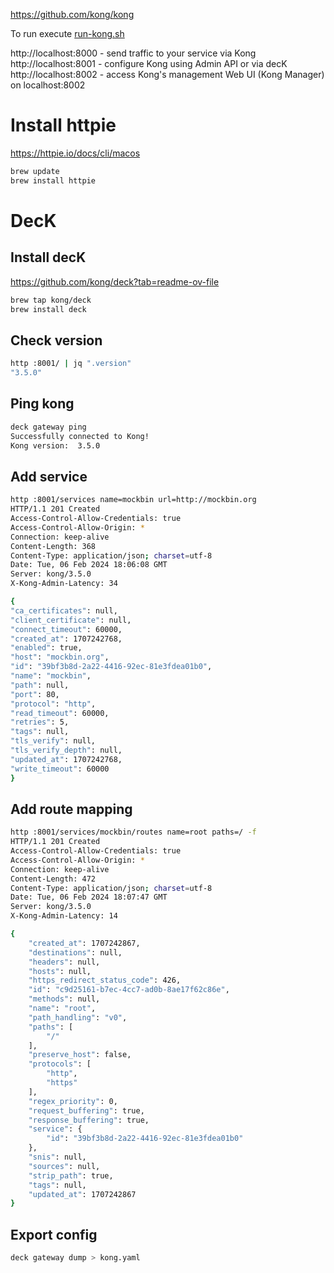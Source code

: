 https://github.com/kong/kong

To run execute [run-kong.sh](run-kong.sh)

http://localhost:8000 - send traffic to your service via Kong
http://localhost:8001 - configure Kong using Admin API or via decK
http://localhost:8002 - access Kong's management Web UI (Kong Manager) on localhost:8002




 
# Install httpie
https://httpie.io/docs/cli/macos
```bash
brew update
brew install httpie
```

# DecK
## Install decK
https://github.com/kong/deck?tab=readme-ov-file
```bash
brew tap kong/deck
brew install deck
```

## Check version
```bash
http :8001/ | jq ".version"
"3.5.0"
```

## Ping kong
```bash
deck gateway ping
Successfully connected to Kong!
Kong version:  3.5.0
```

## Add service
```bash
http :8001/services name=mockbin url=http://mockbin.org
HTTP/1.1 201 Created
Access-Control-Allow-Credentials: true
Access-Control-Allow-Origin: *
Connection: keep-alive
Content-Length: 368
Content-Type: application/json; charset=utf-8
Date: Tue, 06 Feb 2024 18:06:08 GMT
Server: kong/3.5.0
X-Kong-Admin-Latency: 34

{
"ca_certificates": null,
"client_certificate": null,
"connect_timeout": 60000,
"created_at": 1707242768,
"enabled": true,
"host": "mockbin.org",
"id": "39bf3b8d-2a22-4416-92ec-81e3fdea01b0",
"name": "mockbin",
"path": null,
"port": 80,
"protocol": "http",
"read_timeout": 60000,
"retries": 5,
"tags": null,
"tls_verify": null,
"tls_verify_depth": null,
"updated_at": 1707242768,
"write_timeout": 60000
}
```

## Add route mapping
```bash
http :8001/services/mockbin/routes name=root paths=/ -f
HTTP/1.1 201 Created
Access-Control-Allow-Credentials: true
Access-Control-Allow-Origin: *
Connection: keep-alive
Content-Length: 472
Content-Type: application/json; charset=utf-8
Date: Tue, 06 Feb 2024 18:07:47 GMT
Server: kong/3.5.0
X-Kong-Admin-Latency: 14

{
    "created_at": 1707242867,
    "destinations": null,
    "headers": null,
    "hosts": null,
    "https_redirect_status_code": 426,
    "id": "c9d25161-b7ec-4cc7-ad0b-8ae17f62c86e",
    "methods": null,
    "name": "root",
    "path_handling": "v0",
    "paths": [
        "/"
    ],
    "preserve_host": false,
    "protocols": [
        "http",
        "https"
    ],
    "regex_priority": 0,
    "request_buffering": true,
    "response_buffering": true,
    "service": {
        "id": "39bf3b8d-2a22-4416-92ec-81e3fdea01b0"
    },
    "snis": null,
    "sources": null,
    "strip_path": true,
    "tags": null,
    "updated_at": 1707242867
}
```

## Export config

```bash
deck gateway dump > kong.yaml
```
